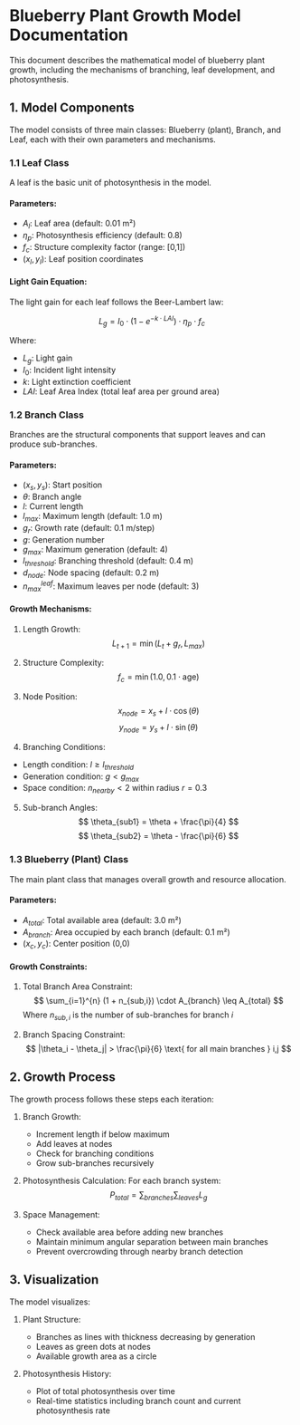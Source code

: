 # Blueberry Plant Growth Model Documentation

This document describes the mathematical model of blueberry plant growth, including the mechanisms of branching, leaf development, and photosynthesis.

## 1. Model Components

The model consists of three main classes: Blueberry (plant), Branch, and Leaf, each with their own parameters and mechanisms.

### 1.1 Leaf Class

A leaf is the basic unit of photosynthesis in the model.

#### Parameters:
- $A_l$: Leaf area (default: 0.01 m²)
- $\eta_p$: Photosynthesis efficiency (default: 0.8)
- $f_c$: Structure complexity factor (range: [0,1])
- $(x_l, y_l)$: Leaf position coordinates

#### Light Gain Equation:
The light gain for each leaf follows the Beer-Lambert law:

$$
L_g = I_0 \cdot (1 - e^{-k \cdot LAI}) \cdot \eta_p \cdot f_c
$$

Where:
- $L_g$: Light gain
- $I_0$: Incident light intensity
- $k$: Light extinction coefficient
- $LAI$: Leaf Area Index (total leaf area per ground area)

### 1.2 Branch Class

Branches are the structural components that support leaves and can produce sub-branches.

#### Parameters:
- $(x_s, y_s)$: Start position
- $\theta$: Branch angle
- $l$: Current length
- $l_{max}$: Maximum length (default: 1.0 m)
- $g_r$: Growth rate (default: 0.1 m/step)
- $g$: Generation number
- $g_{max}$: Maximum generation (default: 4)
- $l_{threshold}$: Branching threshold (default: 0.4 m)
- $d_{node}$: Node spacing (default: 0.2 m)
- $n_{max}^{leaf}$: Maximum leaves per node (default: 3)

#### Growth Mechanisms:

1. Length Growth:
$$
L_{t+1} = \min(L_t + g_r, L_{max})
$$

2. Structure Complexity:
$$
f_c = \min(1.0, 0.1 \cdot \text{age})
$$

3. Node Position:
$$
x_{node} = x_s + l \cdot \cos(\theta)
$$
$$
y_{node} = y_s + l \cdot \sin(\theta)
$$

4. Branching Conditions:
- Length condition: $l \geq l_{threshold}$
- Generation condition: $g < g_{max}$
- Space condition: $n_{nearby} < 2$ within radius $r = 0.3$

5. Sub-branch Angles:
$$
\theta_{sub1} = \theta + \frac{\pi}{4}
$$
$$
\theta_{sub2} = \theta - \frac{\pi}{6}
$$

### 1.3 Blueberry (Plant) Class

The main plant class that manages overall growth and resource allocation.

#### Parameters:
- $A_{total}$: Total available area (default: 3.0 m²)
- $A_{branch}$: Area occupied by each branch (default: 0.1 m²)
- $(x_c, y_c)$: Center position (0,0)

#### Growth Constraints:

1. Total Branch Area Constraint:
$$
\sum_{i=1}^{n} (1 + n_{sub,i}) \cdot A_{branch} \leq A_{total}
$$
Where $n_{sub,i}$ is the number of sub-branches for branch $i$

2. Branch Spacing Constraint:
$$
|\theta_i - \theta_j| > \frac{\pi}{6} \text{ for all main branches } i,j
$$

## 2. Growth Process

The growth process follows these steps each iteration:

1. Branch Growth:
   - Increment length if below maximum
   - Add leaves at nodes
   - Check for branching conditions
   - Grow sub-branches recursively

2. Photosynthesis Calculation:
   For each branch system:
   $$ P_{total} = \sum_{branches} \sum_{leaves} L_g $$

3. Space Management:
   - Check available area before adding new branches
   - Maintain minimum angular separation between main branches
   - Prevent overcrowding through nearby branch detection

## 3. Visualization

The model visualizes:
1. Plant Structure:
   - Branches as lines with thickness decreasing by generation
   - Leaves as green dots at nodes
   - Available growth area as a circle

2. Photosynthesis History:
   - Plot of total photosynthesis over time
   - Real-time statistics including branch count and current photosynthesis rate
